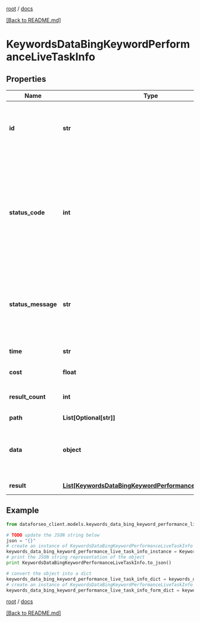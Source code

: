 [root](./../ "root") / [docs](./ "docs")

[[Back to README.md]](./../README.md "[Back to README.md]")

# KeywordsDataBingKeywordPerformanceLiveTaskInfo

## Properties

Name | Type | Description | Notes
------------ | ------------- | ------------- | -------------
**id** | **str** | task identifier unique task identifier in our system in the UUID format | [optional]
**status_code** | **int** | status code of the task generated by DataForSEO, can be within the following range: 10000-60000 you can find the full list of the response codes here | [optional]
**status_message** | **str** | informational message of the task you can find the full list of general informational messages here | [optional]
**time** | **str** | execution time, seconds | [optional]
**cost** | **float** | total tasks cost, USD | [optional]
**result_count** | **int** | number of elements in the result array | [optional]
**path** | **List[Optional[str]]** | URL path | [optional]
**data** | **object** | contains the same parameters that you specified in the POST request | [optional]
**result** | [**List[KeywordsDataBingKeywordPerformanceLiveResultInfo]**](KeywordsDataBingKeywordPerformanceLiveResultInfo.md) | array of results | [optional]

## Example

```python
from dataforseo_client.models.keywords_data_bing_keyword_performance_live_task_info import KeywordsDataBingKeywordPerformanceLiveTaskInfo

# TODO update the JSON string below
json = "{}"
# create an instance of KeywordsDataBingKeywordPerformanceLiveTaskInfo from a JSON string
keywords_data_bing_keyword_performance_live_task_info_instance = KeywordsDataBingKeywordPerformanceLiveTaskInfo.from_json(json)
# print the JSON string representation of the object
print KeywordsDataBingKeywordPerformanceLiveTaskInfo.to_json()

# convert the object into a dict
keywords_data_bing_keyword_performance_live_task_info_dict = keywords_data_bing_keyword_performance_live_task_info_instance.to_dict()
# create an instance of KeywordsDataBingKeywordPerformanceLiveTaskInfo from a dict
keywords_data_bing_keyword_performance_live_task_info_form_dict = keywords_data_bing_keyword_performance_live_task_info.from_dict(keywords_data_bing_keyword_performance_live_task_info_dict)
```

  

[root](./../ "root") / [docs](./ "docs")

[[Back to README.md]](./../README.md "[Back to README.md]")